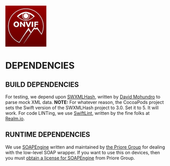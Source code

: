 ![Icon](./icon.png)

DEPENDENCIES
=
BUILD DEPENDENCIES
-
For testing, we depend upon [SWXMLHash](https://github.com/drmohundro/SWXMLHash), written by [David Mohundro](https://mohundro.com/) to parse mock XML data.
**NOTE:** For whatever reason, the CocoaPods project sets the Swift version of the SWXMLHash project to 3.0. Set it to 5. It will work.
For code LINTing, we use [SwiftLint](https://github.com/realm/SwiftLint), written by the fine folks at [Realm.io](https://realm.io/).

RUNTIME DEPENDENCIES
-
We use [SOAPEngine](https://github.com/priore/SOAPEngine) written and maintained by [the Priore Group](https://www.prioregroup.com) for dealing with the low-level SOAP wrapper. If you want to use this on devices, then you must [obtain a license for SOAPEngine](https://github.com/priore/SOAPEngine/blob/master/README.md#licenses) from Priore Group.
